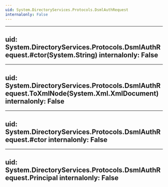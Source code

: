 ```yaml
---
uid: System.DirectoryServices.Protocols.DsmlAuthRequest
internalonly: False
---
```


---
uid: System.DirectoryServices.Protocols.DsmlAuthRequest.#ctor(System.String)
internalonly: False
---

---
uid: System.DirectoryServices.Protocols.DsmlAuthRequest.ToXmlNode(System.Xml.XmlDocument)
internalonly: False
---

---
uid: System.DirectoryServices.Protocols.DsmlAuthRequest.#ctor
internalonly: False
---

---
uid: System.DirectoryServices.Protocols.DsmlAuthRequest.Principal
internalonly: False
---
